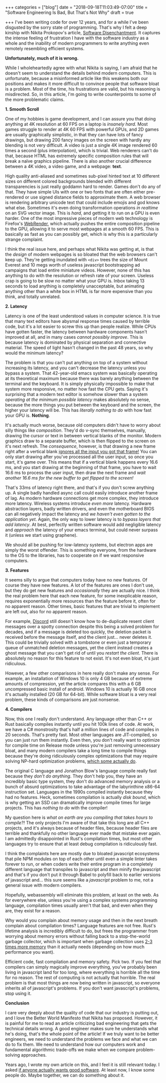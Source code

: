 +++
categories = ["blog"]
date = "2018-09-18T11:03:49-07:00"
title = "Software Engineering Is Bad, But That's Not Why"
draft = true

+++
I've been writing code for over 12 years, and for a while I've been disgusted by the sorry state of programming. That's why I felt a deep kinship with Nikita Prokopov's article, [Software Disenchantment](http://tonsky.me/blog/disenchantment/ "Software Disenchantment"). It captures the intense feeling of frustration I have with the software industry as a whole and the inability of modern programmers to write anything even remotely resembling efficient systems.

**Unfortunately, much of it is wrong.**

While I wholeheartedly agree with what Nikita is saying, I am afraid that he doesn't seem to understand the details behind modern computers. This is unfortunate, because a misinformed article like this weakens both our positions and makes it more difficult to convince people that software bloat is a problem. Most of the time, his frustrations are valid, but his reasoning is misdirected. So, in this article, I'm going to write counterpoints to some of the more problematic claims.

**1. Smooth Scroll**

One of my hobbies is game development, and I can assure you that doing anything at 4K resolution at 60 FPS on a laptop is _insanely hard_. Most games struggle to render at 4K 60 FPS with powerful GPUs, and 2D games are usually graphically simplistic, in that they can have lots of fancy drawings, but drawing 200 fancy images on the screen with hardly any blending is not very difficult. A video is just a single 4K image rendered 60 times a second (plus interpolation), which is trivial. Web renderers can't do that, because HTML has extremely specific composition rules that will break a naïve graphics pipeline. There is also another crucial difference between a 4K video, a video game, and a webpage: **text**.

High quality anti-aliased and sometimes sub-pixel hinted text at 10 different sizes on different colored backgrounds blended with different transparencies is just really goddamn hard to render. Games don't do any of that. They have simple UIs with one or two fonts that are often either pre-rendered or use signed distance fields to approximate them. A web browser is rendering arbitrary unicode text that could include emojis and god knows what else. Sometimes it's even doing transformation operations _in realtime_ on an SVG vector image. This is _hard_, and getting it to run on a GPU is even harder. One of the most impressive pieces of modern web technology is Firefox's [WebRender](https://hacks.mozilla.org/2017/10/the-whole-web-at-maximum-fps-how-webrender-gets-rid-of-jank/), which actually pushes the entire composition pipeline to the GPU, allowing it to serve most webpages at a smooth 60 FPS. This is basically as fast as you can possibly get, which is why this is a particularly strange complaint.

I think the real issue here, and perhaps what Nikita was getting at, is that the _design_ of modern webpages is so bloated that the web browsers can't keep up. They're getting inundated with `<div>` trees the size of Mount Everest and 10 megs worth of useless javascript bootstrapping ad campaigns that load entire miniature videos. However, none of this has anything to do with the resolution or refresh rate of your screen. Useless crap is going to be slow no matter what your GPU is. Inbox taking 13 seconds to load anything is completely unacceptable, but animating anything other than a white box in HTML is far more expensive than you think, and totally unrelated.

**2. Latency**

Latency is one of the least understood values in computer science. It is true that many text editors have abysmal response times caused by terrible code, but it's a lot easier to screw this up than people realize. While CPUs have gotten faster, the latency between hardware components hasn't improved at all, and in many cases _cannot possibly improve_. This is because latency is dominated by physical separation and connective material. The speed of light hasn't changed in the past 48 years, so why would the minimum latency?

The problem is that you can't put anything on top of a system without increasing its latency, and you can't decrease the latency unless you bypass a system. That 42-year-old emacs system was basically operating at its theoretical maximum because there was barely anything between the terminal and the keyboard. It is simply physically impossible to make that system more responsive, no matter how fast the CPU gets. Saying it's surprising that a modern text editor is somehow slower than a system _operating at the minimum possible latency_ makes absolutely no sense, because the more things you put between the keyboard and the screen, the higher your latency will be. This has _literally nothing to do_ with how fast your GPU is. **Nothing**.

It's actually much worse, because old computers didn't have to worry about silly things like _composition_. They'd do v-sync themselves, manually, drawing the cursor or text in between vertical blanks of the monitor. Modern graphics draw to a separate buffer, which is then flipped to the screen on it's next refresh. The _consequence_, however, is that drawing a new frame right after a vertical blank [ignores all the input you got that frame!](https://erikmcclure.com/blog/problem-of-vsync/) You can only start drawing after you've processed all the user input, so once you start, it's game over. This means that if a vertical blank happens every 16.6 ms, and you start drawing at the beginning of that frame, you have to wait 16.6 ms to process the user input, then draw the next frame and _wait another 16.6 ms for the new buffer to get flipped to the screen!_

That's 33ms of latency right there, and that's if you don't screw anything up. A single badly handled async call could easily introduce another frame of lag. As modern hardware connections get more complex, they introduce more latency. Wireless systems introduce _even more_ latency. Hardware abstraction layers, badly written drivers, and even the motherboard BIOS can all negatively impact the latency and _we haven't even gotten to the application yet_. Again, the only way to lower latency is to _bypass layers that add latency_. At best, perfectly written software would add negligible latency and _approach_ the latency of your emacs terminal, but could never surpass it (unless we start using graphene).

We should all be pushing for low-latency systems, but electron apps are simply the worst offender. This is something everyone, from the hardware to the OS to the libraries, has to cooperate on if we want responsive computers.

**3. Features**

It seems silly to argue that computers today have no new features. Of course they have new features. A lot of the features are ones I don't use, but they do get new features and _occasionally_ they are actually nice. I think the real problem here that each new feature, for some inexplicable reason, requires exponentially more resources than the feature before it, often for no apparent reason. Other times, basic features that are trivial to implement are left out, also for no apparent reason.

For example, [Discord](https://discordapp.com/) still doesn't know how to de-duplicate resent client messages over a spotty connection despite this being a solved problem for decades, and if a message is deleted too quickly, the deletion packet is received before the message itself, and the client just... never deletes it. This could be trivially solved with a tombstone or even just a temporary queue of unmatched deletion messages, yet the client instead creates a ghost message that you can't get rid of until you _restart the client_. There is absolutely no reason for this feature to not exist. It's not even bloat, it's just ridiculous.

However, a few other comparisons in here really don't make any sense. For example, an installation of Windows 10 is only 4 GB because of extreme amounts of compression, yet the article compares this with a 6 GB uncompressed basic install of android. Windows 10 is actually 16 GB once it's actually installed (20 GB for 64-bit). While software bloat is a very real problem, these kinds of comparisons are just nonsense.

**4. Compilers**

Now, this one I really don't understand. Any language other than C++ or Rust basically compiles instantly until you hit 100k lines of code. At work, we have a C# monstrosity that's half a million lines of code and compiles in 20 seconds. That's pretty fast. Most other languages are JIT-compiled, so you can just run them instantly. Even then, you don't really want to optimize for compile time on Release mode unless you're just removing unnecessary bloat, and many modern compilers take a long time to compile things because they're doing ridiculously complex optimizations that may require solving NP-hard optimization problems, [which some actually do](https://github.com/google/souper).

The original C language and Jonathon Blow's language compile really fast because they _don't do anything_. They don't help you, they have an incredibly basic type system, they don't do advanced memory analysis or a bunch of absurd optimizations to take advantage of the labyrinthine x86-64 instruction set. Languages in the 1990s compiled instantly because they had no features. Heck, sometimes compilation is actually _disk bound_, which is why getting an SSD can dramatically improve compile times for large projects. This has _nothing to do_ with the compiler!

My question here is _what on earth are you compiling that takes hours to compile?!_ The only projects I'm aware of that take this long are all C++ projects, and it's always because of header files, because header files are terrible and thankfully no other language ever made that mistake ever again. I am admittedly disappointed in Rust's compilation times, but most other languages try to ensure that at least debug compilation is ridiculously fast.

I think the complaints here are mostly due to bloated javascript ecosystems that pile NPM modules on top of each other until even a simple linter takes forever to run, or when coders write their entire program in a completely different language that transpiles to javascript and _then_ minify the javascript and that's if you don't put it through Babel to polyfill back to earlier versions of javascript and... this sure seems like a _javascript_ problem to me, not a general issue with modern compilers.

Hopefully, webassembly will eliminate this problem, at least on the web. As for everywhere else, unless you're using a complex systems programming language, compilation times usually aren't that bad, and even when they are, they exist for a reason.

Why would you complain about memory usage and then in the next breath complain about compilation times? Language features are not free. Rust's lifetime analysis is incredibly difficult to do, but frees the programmer from worrying about memory errors without falling back to a stop-the-world garbage collector, which is important when garbage collection uses [2-3 times more memory](https://people.cs.umass.edu/\~emery/pubs/gcvsmalloc.pdf) than it actually needs (depending on how much performance you want).

Efficient code, fast compilation and memory safety. Pick two. If you feel that compilers can simply magically improve everything, you've probably been living in javascript land for too long, where everything is horrible all the time for no reason. The rest of computing is not actually that horrible. The real problem is that most things are now being written in javascript, so everyone inherits all of javascript's problems. If you don't want javascript's problems, stop using it.

**Conclusion**

I care very deeply about the quality of code that our industry is putting out, and I love the Better World Manifesto that Nikita has proposed. However, it is painful for me to read an article criticizing bad engineering that gets the technical details wrong. A good engineer makes sure he understands what he's doing, that's the whole point of the article! If we truly want to be better engineers, we need to understand the problems we face and what we can do to fix them. We need to understand how our computers work and fundamental algorithmic trade-offs we make when we compare problem-solving approaches.

Years ago, I wrote my own article on this, and I feel it is still relevant today. I asked [if anyone actually wants good software](https://erikmcclure.com/blog/does-anyone-actually-want-good-software/). At least now, I know some people do. Maybe together, we can do something about it.